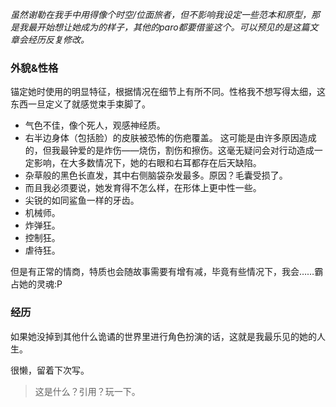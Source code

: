 _虽然谢勒在我手中用得像个时空/位面旅者，但不影响我设定一些范本和原型，那是我最开始想让她成为的样子，其他的paro都要借鉴这个。可以预见的是这篇文章会经历反复修改。_


### 外貌&性格
锚定她时使用的明显特征，根据情况在细节上有所不同。性格我不想写得太细，这东西一旦定义了就感觉束手束脚了。

- 气色不佳，像个死人，观感神经质。
- 右半边身体（包括脸）的皮肤被恐怖的伤疤覆盖。
这可能是由许多原因造成的，但我最钟爱的是炸伤——烧伤，割伤和擦伤。这毫无疑问会对行动造成一定影响，在大多数情况下，她的右眼和右耳都存在后天缺陷。
- 杂草般的黑色长直发，其中右侧脑袋杂发最多。原因？毛囊受损了。
- 而且我必须要说，她发育得不怎么样，在形体上更中性一些。
- 尖锐的如同鲨鱼一样的牙齿。
- 机械师。
- 炸弹狂。
- 控制狂。
- 虐待狂。

但是有正常的情商，特质也会随故事需要有增有减，毕竟有些情况下，我会……霸占她的灵魂:P


### 经历
如果她没掉到其他什么诡谲的世界里进行角色扮演的话，这就是我最乐见的她的人生。

很懒，留着下次写。

> 这是什么？引用？玩一下。